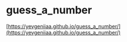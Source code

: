 # guess_a_number

[https://yevgeniiaa.github.io/guess_a_number/](https://yevgeniiaa.github.io/guess_a_number/)
 
